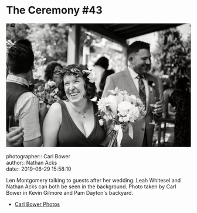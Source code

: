 # The Ceremony #43

![Len Montgomery talking to guests after her wedding](assets/2019-06-29-set-1-the-ceremony-43.webp)

photographer:: Carl Bower  
author:: Nathan Acks  
date:: 2019-06-29 15:58:10

Len Montgomery talking to guests after her wedding. Leah Whitesel and Nathan Acks can both be seen in the background. Photo taken by Carl Bower in Kevin Gilmore and Pam Dayton's backyard.

* [Carl Bower Photos](https://carlbowerphotos.com)
